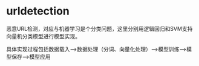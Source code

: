 # urldetection

恶意URL检测，对应与机器学习是个分类问题，这里分别用逻辑回归和SVM支持向量机分类模型进行模型实现。

具体实现过程包括数据载入-->数据处理（分词、向量化处理）-->模型训练-->模型保存-->模型应用
